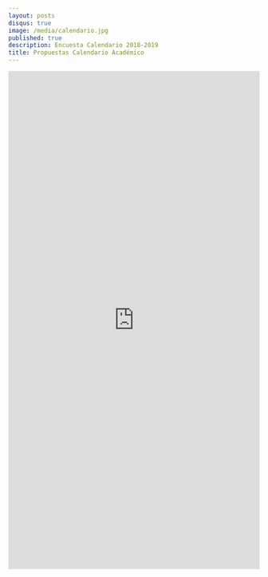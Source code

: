```yaml
---
layout: posts
disqus: true
image: /media/calendario.jpg
published: true
description: Encuesta Calendario 2018-2019
title: Propuestas Calendario Académico
---
```


<iframe src="https://docs.google.com/forms/d/e/1FAIpQLSdhcq2FuGYQD3LYkLxymkWFLPe_Qnt-kurZhAC3sX6Yfxq7Jg/viewform?embedded=true" width="100%" height="1000" frameborder="0" marginheight="0" marginwidth="0">Cargando...</iframe>
